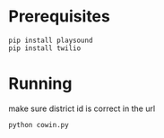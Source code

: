 # Prerequisites
```
pip install playsound
pip install twilio
```

# Running
make sure district id is correct in the url
```
python cowin.py
```
